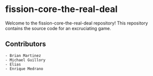 
# fission-core-the-real-deal

Welcome to the fission-core-the-real-deal repository! 
This repository contains the source code for an excruciating game.  

## Contributors
    - Brian Martinez
    - Michael Guillory
    - Elias
    - Enrique Medrano

